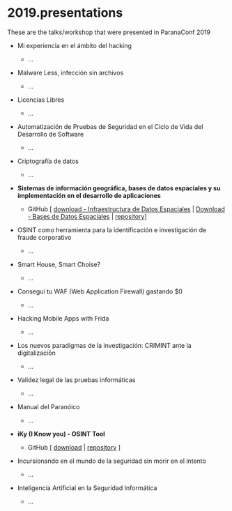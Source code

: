 # 2019.presentations

These are the talks/workshop that were presented in ParanaConf 2019  

  * Mi experiencia en el ámbito del hacking
    * ...

  * Malware Less, infección sin archivos
    * ...

  * Licencias Libres
    * ...

  * Automatización de Pruebas de Seguridad en el Ciclo de Vida del Desarrollo de Software
    * ...

  * Criptografía de datos
    * ...

  * **Sistemas de información geográfica, bases de datos espaciales y su implementación en el desarrollo de aplicaciones**
    * GitHub \[ [download - Infraestructura de Datos Espaciales](https://github.com/ParanaConf/2019.presentations/blob/master/Sistemas%20de%20información%20geográfica,%20bases%20de%20datos%20espaciales%20y%20su%20implementación%20en%20el%20desarrollo%20de%20aplicaciones/SisInfGeo-InfraestructuraDatosEspaciales.pdf) | [Download - Bases de Datos Espaciales](https://github.com/ParanaConf/2019.presentations/blob/master/Sistemas%20de%20información%20geográfica,%20bases%20de%20datos%20espaciales%20y%20su%20implementación%20en%20el%20desarrollo%20de%20aplicaciones/BaseDeDatosEspaciales.pdf) | [repository](https://github.com/ParanaConf/2019.presentations/blob/master/Sistemas%20de%20información%20geográfica,%20bases%20de%20datos%20espaciales%20y%20su%20implementación%20en%20el%20desarrollo%20de%20aplicaciones/)\]

  * OSINT como herramienta para la identificación e investigación de fraude corporativo
    * ...

  * Smart House, Smart Choise?
    * ...

  * Conseguí tu WAF (Web Application Firewall) gastando $0
    * ...

  * Hacking Mobile Apps with Frida
    * ...

  * Los nuevos paradigmas de la investigación: CRIMINT ante la digitalización
    * ...

  * Validez legal de las pruebas informáticas
    * ...

  * Manual del Paranóico
    * ...

  * **iKy (I Know you) - OSINT Tool**
    * GitHub \[ [download](https://github.com/ParanaConf/2019.presentations/blob/master/iKy%20(I%20Know%20you)%20-%20OSINT%20Tool/iKy.pdf) | [repository](https://github.com/ParanaConf/2019.presentations/tree/master/iKy%20(I%20Know%20you)%20-%20OSINT%20Tool) \]

  * Incursionando en el mundo de la seguridad sin morir en el intento
    * ...

  * Inteligencia Artificial en la Seguridad Informática
    * ...
